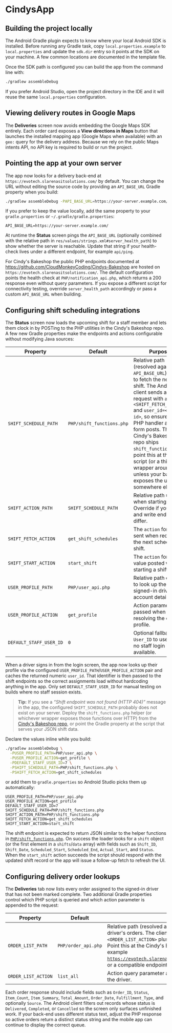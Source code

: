 # CindysApp

## Building the project locally

The Android Gradle plugin expects to know where your local Android SDK is
installed. Before running any Gradle task, copy `local.properties.example` to
`local.properties` and update the `sdk.dir` entry so it points at the SDK on
your machine. A few common locations are documented in the template file.

Once the SDK path is configured you can build the app from the command line with:

```sh
./gradlew assembleDebug
```

If you prefer Android Studio, open the project directory in the IDE and it will
reuse the same `local.properties` configuration.

## Viewing delivery routes in Google Maps

The **Deliveries** screen now avoids embedding the Google Maps SDK entirely.
Each order card exposes a **View directions in Maps** button that launches the
installed mapping app (Google Maps when available) with an `geo:` query for the
delivery address. Because we rely on the public Maps intents API, no API key is
required to build or run the project.

## Pointing the app at your own server

The app now looks for a delivery back-end at `https://evotech.slarenasitsolutions.com/`
by default. You can change the URL without editing the source code by providing
an `API_BASE_URL` Gradle property when you build:

```sh
./gradlew assembleDebug -PAPI_BASE_URL=https://your-server.example.com/
```

If you prefer to keep the value locally, add the same property to your
`gradle.properties` or `~/.gradle/gradle.properties`:

```
API_BASE_URL=https://your-server.example.com/
```

At runtime the **Status** screen pings the `API_BASE_URL` (optionally combined
with the relative path in `res/values/strings.xml#server_health_path`) to show
whether the server is reachable. Update that string if your health-check lives
under a different endpoint, for example `api/ping`.

For Cindy's Bakeshop the public PHP endpoints documented at
<https://github.com/CloudMonkeyCoding/Cindys-Bakeshop> are hosted on
`https://evotech.slarenasitsolutions.com/`. The default configuration points
the health check at `PHP/notification_api.php`, which returns a 200 response
even without query parameters. If you expose a different script for
connectivity testing, override `server_health_path` accordingly or pass a
custom `API_BASE_URL` when building.

## Configuring shift scheduling integrations

The **Status** screen now loads the upcoming shift for a staff member and lets
them clock in by POSTing to the PHP utilities in the Cindy's Bakeshop repo. A
few new Gradle properties make the endpoints and actions configurable without
modifying Java sources:

| Property | Default | Purpose |
| --- | --- | --- |
| `SHIFT_SCHEDULE_PATH` | `PHP/shift_functions.php` | Relative path (resolved against `API_BASE_URL`) used to fetch the next shift. The Android client sends a `POST` request with `action=<SHIFT_FETCH_ACTION>` and `user_id=<staff id>`, so ensure your PHP handler accepts form posts. The Cindy's Bakeshop repo ships `shift_functions.php`; point this at that script (or a thin wrapper around it) unless your backend exposes the utilities somewhere else. |
| `SHIFT_ACTION_PATH` | `SHIFT_SCHEDULE_PATH` | Relative path used when starting a shift. Override if your read and write endpoints differ. |
| `SHIFT_FETCH_ACTION` | `get_shift_schedules` | The `action` form field sent when requesting the next scheduled shift. |
| `SHIFT_START_ACTION` | `start_shift` | The `action` form value posted when starting a shift. |
| `USER_PROFILE_PATH` | `PHP/user_api.php` | Relative path queried to look up the signed-in driver's account details. |
| `USER_PROFILE_ACTION` | `get_profile` | Action parameter passed when resolving the driver's profile. |
| `DEFAULT_STAFF_USER_ID` | `0` | Optional fallback `User_ID` to use when no staff login is available. |

When a driver signs in from the login screen, the app now looks up their
profile via the configured `USER_PROFILE_PATH`/`USER_PROFILE_ACTION` pair and
caches the returned numeric `user_id`. That identifier is then passed to the
shift endpoints so the correct assignments load without hardcoding anything in
the app. Only set `DEFAULT_STAFF_USER_ID` for manual testing on builds where no
staff session exists.

> **Tip:** If you see a *“Shift endpoint was not found (HTTP 404)”* message in
> the app, the configured `SHIFT_SCHEDULE_PATH` probably does not exist on your
> server. Deploy the `shift_functions.php` helper (or whichever wrapper exposes
> those functions over HTTP) from the
> [Cindy's Bakeshop repo](https://github.com/CloudMonkeyCoding/Cindys-Bakeshop/blob/main/PHP/shift_functions.php),
> or point the Gradle property at the script that serves your JSON shift data.

Declare the values inline while you build:

```sh
./gradlew assembleDebug \
  -PUSER_PROFILE_PATH=PHP/user_api.php \
  -PUSER_PROFILE_ACTION=get_profile \
  -PDEFAULT_STAFF_USER_ID=7 \
  -PSHIFT_SCHEDULE_PATH=PHP/shift_functions.php \
  -PSHIFT_FETCH_ACTION=get_shift_schedules
```

or add them to `gradle.properties` so Android Studio picks them up automatically:

```
USER_PROFILE_PATH=PHP/user_api.php
USER_PROFILE_ACTION=get_profile
DEFAULT_STAFF_USER_ID=7
SHIFT_SCHEDULE_PATH=PHP/shift_functions.php
SHIFT_ACTION_PATH=PHP/shift_functions.php
SHIFT_FETCH_ACTION=get_shift_schedules
SHIFT_START_ACTION=start_shift
```

The shift endpoint is expected to return JSON similar to the helper functions
in [`PHP/shift_functions.php`](https://github.com/CloudMonkeyCoding/Cindys-Bakeshop/blob/main/PHP/shift_functions.php).
On success the loader looks for a `shift` object (or the first element in a
`shifts`/`data` array) with fields such as `Shift_ID`, `Shift_Date`,
`Scheduled_Start`, `Scheduled_End`, `Actual_Start`, and `Status`. When the
`start_shift` action succeeds the script should respond with the updated shift
record or the app will issue a follow-up fetch to refresh the UI.

## Configuring delivery order lookups

The **Deliveries** tab now lists every order assigned to the signed-in driver
that has not been marked complete. Two additional Gradle properties control
which PHP script is queried and which action parameter is appended to the
request:

| Property | Default | Purpose |
| --- | --- | --- |
| `ORDER_LIST_PATH` | `PHP/order_api.php` | Relative path (resolved against `API_BASE_URL`) used to fetch the driver's orders. The client sends a `GET` request with `action=<ORDER_LIST_ACTION>` plus any available identity parameters. Point this at the Cindy's Bakeshop `order_api.php` helper (for example [`https://evotech.slarenasitsolutions.com/PHP/order_api.php`](https://evotech.slarenasitsolutions.com/PHP/order_api.php)) or a compatible endpoint that returns a JSON array of orders. |
| `ORDER_LIST_ACTION` | `list_all` | Action query parameter appended when requesting orders for the driver. |

Each order response should include fields such as `Order_ID`, `Status`,
`Item_Count`, `Item_Summary`, `Total_Amount`, `Order_Date`, `Fulfillment_Type`,
and optionally `Source`. The Android client filters out records whose status is
`Delivered`, `Completed`, or `Cancelled` so the screen only surfaces unfinished
work. If your back-end uses different status text, adjust the PHP response so
active orders return a distinct status string and the mobile app can continue
to display the correct queue.
